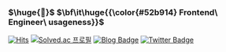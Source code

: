 <h3>$\huge{👋}$ $\bf\it\huge{{\color{#52b914} Frontend\ Engineer\ usageness}}$</h3>

[![Hits](https://hits.seeyoufarm.com/api/count/incr/badge.svg?url=https%3A%2F%2Fgithub.com%2Fusageness&count_bg=%23D2F7B6&title_bg=%2379C83D&icon=buymeacoffee.svg&icon_color=%23FFFFFF&title=hits&edge_flat=false)](https://hits.seeyoufarm.com) [![Solved.ac 프로필](http://mazassumnida.wtf/api/mini/generate_badge?boj=kyr9389)](https://solved.ac/kyr9389) [![Blog Badge](https://img.shields.io/badge/blog-tistory-lightgrey?link=https://usage.tistory.com/)](https://usage.tistory.com/) [![Twitter Badge](https://img.shields.io/badge/-Twitter-1877f2?style=flat-square&logo=twitter&logoColor=white&link=https://twitter.com/dev_usage/)](https://twitter.com/dev_usage/)

<!--
<div align="center">

[![usage](https://user-images.githubusercontent.com/28296575/175560207-d918025a-39ce-4ede-8cf2-e9fc51840227.png)](https://usageness.notion.site/015656e40253432f907656e4d4515b38)

배움이 즐거운 프론트엔드 개발자 **유세지**입니다.


[![Hits](https://hits.seeyoufarm.com/api/count/incr/badge.svg?url=https%3A%2F%2Fgithub.com%2Fusageness&count_bg=%23D2F7B6&title_bg=%2379C83D&icon=buymeacoffee.svg&icon_color=%23FFFFFF&title=hits&edge_flat=false)](https://hits.seeyoufarm.com) [![Blog Badge](https://img.shields.io/badge/blog-tistory-lightgrey?link=https://usage.tistory.com/)](https://usage.tistory.com/) [![Twitter Badge](https://img.shields.io/badge/-Twitter-1877f2?style=flat-square&logo=twitter&logoColor=white&link=https://twitter.com/dev_usage/)](https://twitter.com/dev_usage/)  [![Facebook Badge](https://img.shields.io/badge/-Facebook-1877f2?style=flat-square&logo=facebook&logoColor=white&link=https://www.facebook.com/profile.php?id=100004319825599)](https://www.facebook.com/profile.php?id=100004319825599) [![Solved.ac 프로필](http://mazassumnida.wtf/api/mini/generate_badge?boj=kyr9389)](https://solved.ac/kyr9389)

</div>
<!-- **[📄 Resume](https://bald-snout-7e8.notion.site/015656e40253432f907656e4d4515b38)** -->
  
<!--
|[![Top Langs](https://github-readme-stats.vercel.app/api/top-langs/?username=usageness&layout=compact)](https://github.com/anuraghazra/github-readme-stats) |[![Anurag's github stats](https://github-readme-stats.vercel.app/api?username=usageness&show_icons=true&theme=onedark)](https://github.com/anuraghazra/github-readme-stats)|
-->

<!--
**usageness/usageness** is a ✨ _special_ ✨ repository because its `README.md` (this file) appears on your GitHub profile.

Here are some ideas to get you started:

- 🔭 I’m currently working on ...
- 👯 I’m looking to collaborate on ...
- 🤔 I’m looking for help with ...
- 💬 Ask me about ...
- 📫 How to reach me: ...
- 😄 Pronouns: ...
- ⚡ Fun fact: ...
-->
